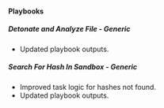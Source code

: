 #### Playbooks
##### Detonate and Analyze File - Generic
- Updated playbook outputs.

##### Search For Hash In Sandbox - Generic
- Improved task logic for hashes not found.
- Updated playbook outputs.
